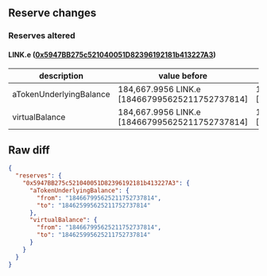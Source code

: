 ## Reserve changes

### Reserves altered

#### LINK.e ([0x5947BB275c521040051D82396192181b413227A3](https://snowtrace.io/address/0x5947BB275c521040051D82396192181b413227A3))

| description | value before | value after |
| --- | --- | --- |
| aTokenUnderlyingBalance | 184,667.9956 LINK.e [184667995625211752737814] | 184,625.9956 LINK.e [184625995625211752737814] |
| virtualBalance | 184,667.9956 LINK.e [184667995625211752737814] | 184,625.9956 LINK.e [184625995625211752737814] |


## Raw diff

```json
{
  "reserves": {
    "0x5947BB275c521040051D82396192181b413227A3": {
      "aTokenUnderlyingBalance": {
        "from": "184667995625211752737814",
        "to": "184625995625211752737814"
      },
      "virtualBalance": {
        "from": "184667995625211752737814",
        "to": "184625995625211752737814"
      }
    }
  }
}
```
